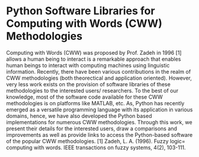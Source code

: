 <h1>Python Software Libraries for Computing with Words (CWW) Methodologies </h1>
Computing with Words (CWW) was proposed by Prof. Zadeh in 1996 [1] allows a human being to interact is a remarkable approach that enables human beings to interact with computing machines using linguistic information. Recently, there have been various contributions in the realm of CWW methodologies (both theorectical and application oriented). However, very less work exists on the provision of software libraries of these methodologies to the interested users/ researchers. To the best of our knowledge, most of the software code available for these CWW methodologies is on platforms like MATLAB, etc. As, Python has recently emerged as a versatile programming language with its application in various domains, hence, we have also developed the Python based implementations for numerous CWW methodologies. Through this work, we present their details for the interested users, draw a comparisons and improvements as well as provide links to access the Python-based software of the popular CWW methodologies.
[1] Zadeh, L. A. (1996). Fuzzy logic= computing with words. IEEE transactions on fuzzy systems, 4(2), 103-111.
